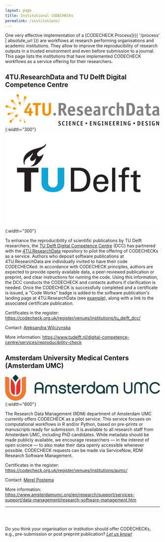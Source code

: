 ```yaml
---
layout: page
title: Institutional CODECHECKs
permalink: /institutions/
---
```


One very effective implementation of a [CODECHECK Process]({{ '/process' | absolute_url }}) are workflows at research performing organisations and academic institutions.
They allow to improve the reproducibility of research outputs in a trusted environment and even before submission to a journal.
This page lists the institutions that have implemented CODECHECK workflows as a service offering for their researchers.

## 4TU.ResearchData and TU Delft Digital Competence Centre

![4TU.ResearchData Logo](/img/4TUResearchData-logo.png){:width="300"} ![TU Delft Logo](/img/TUDelft_logo_rgb.png){:width="300"}

To enhance the reproducibility of scientific publications by TU Delft researchers, the [TU Delft Digital Competence Centre](https://www.tudelft.nl/digital-competence-centre) (DCC) has partnered with the [4TU.ResearchData](https://data.4tu.nl/) repository to pilot the offering of CODECHECKs as a service.
Authors who deposit software publications at 4TU.ResearchData are individually invited to have their code CODECHECKed.
In accordance with CODECHECK principles, authors are expected to provide openly available data, a peer-reviewed publication or preprint, and clear instructions for running the code.
Using this information, the DCC conducts the CODECHECK and contacts authors if clarification is needed.
Once the CODECHECK is successfully completed and a certificate is issued, a "Code Works" badge is added to the software publication's landing page at 4TU.ResearchData (see [example](https://doi.org/10.4121/e64c61d3-deb5-4aad-af60-92d92755781f.v3)), along with a link to the associated certificate publication.

Certificates in the register: <https://codecheck.org.uk/register/venues/institutions/tu_delft_dcc/>

Contact: [Aleksandra Wilczynska](mailto:A.E.Wilczynska@tudelft.nl)

More information: <https://www.tudelft.nl/digital-competence-centre/services/reproducibility-check>

## Amsterdam University Medical Centers (Amsterdam UMC)

![Amsterdam UMC Logo](/img/Amsterdam-UMC_Logo.png){:width="600"}

The Research Data Management (RDM) department of Amsterdam UMC currently offers CODECHECK as a pilot service.
This service focuses on computational workflows in R and/or Python, based on pre-prints or manuscripts ready for submission.
It is available to all research staff from Amsterdam UMC, including PhD candidates. While metadata should be made publicly available, we encourage researchers — in the interest of open science — to also make their data openly accessible whenever possible.
CODECHECK requests can be made via ServiceNow, RDM Research Software Management.

Certificates in the register: <https://codecheck.org.uk/register/venues/institutions/aumc/>

Contact: [Merel Postema](mailto:m.c.postema@amsterdamumc.nl)

More information: <https://www.amsterdamumc.org/en/research/support/services-support/data-management/research-software-management.htm>

------

<br>
<br>

<span class="highlight">Do you think your organisation or institution should offer CODECHECKs, e.g., pre-submission or post preprint publication?<span> [_Let us know!_](/get-involved)
